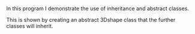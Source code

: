 In this program I demonstrate the use of inheritance and abstract classes. 

This is shown by creating an abstract 3Dshape class that the further classes will inherit.
